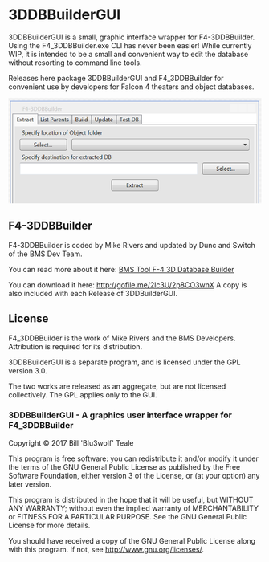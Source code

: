 # 3DDBBuilderGUI
3DDBBuilderGUI is a small, graphic interface wrapper for F4-3DDBBuilder. Using the F4_3DDBBuilder.exe CLI has never been easier! While currently WIP, it is intended to be a small and convenient way to edit the database without resorting to command line tools.

Releases here package 3DDBBuilderGUI and F4_3DDBBuilder for convenient use by developers for Falcon 4 theaters and object databases.

![Sample of GUI](https://github.com/Blu3wolf/3DDBBuilderGUI/blob/master/images/Ex1.PNG)

## F4-3DDBBuilder

F4-3DDBBuilder is coded by Mike Rivers and updated by Dunc and Switch of the BMS Dev Team. 

You can read more about it here: [BMS Tool F-4 3D Database Builder](https://www.bmsforum.org/forum/showthread.php?32203-BMS-Tool-F4-3D-Database-Builder)

You can download it here: http://gofile.me/2lc3U/2p8CO3wnX  A copy is also included with each Release of 3DDBuilderGUI.

## License
F4_3DDBBuilder is the work of Mike Rivers and the BMS Developers. Attribution is required for its distribution.

3DDBBuilderGUI is a separate program, and is licensed under the GPL version 3.0. 

The two works are released as an aggregate, but are not licensed collectively. The GPL applies only to the GUI. 

### 3DDBBuilderGUI - A graphics user interface wrapper for F4_3DDBBuilder
Copyright © 2017  Bill 'Blu3wolf' Teale

This program is free software: you can redistribute it and/or modify it under the terms of the GNU General Public License as published by the Free Software Foundation, either version 3 of the License, or (at your option) any later version.

This program is distributed in the hope that it will be useful, but WITHOUT ANY WARRANTY; without even the implied warranty of
MERCHANTABILITY or FITNESS FOR A PARTICULAR PURPOSE.  See the GNU General Public License for more details.

You should have received a copy of the GNU General Public License along with this program.  If not, see <http://www.gnu.org/licenses/>.
